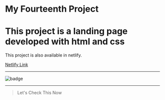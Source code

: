 # My Fourteenth Project

# This project is a landing page developed with html and css

This project is also available in netlify.

[Netlify Link]()
***
![badge]()
***
>Let's Check This Now